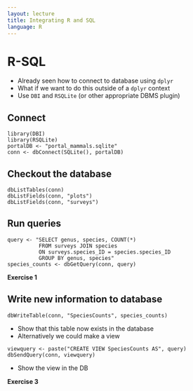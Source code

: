 ```yaml
---
layout: lecture
title: Integrating R and SQL
language: R
---
```


# R-SQL

* Already seen how to connect to database using `dplyr`
* What if we want to do this outside of a `dplyr` context
* Use `DBI` and `RSQLite` (or other appropriate DBMS plugin)

## Connect

```
library(DBI)
library(RSQLite)
portalDB <- "portal_mammals.sqlite"
conn <- dbConnect(SQLite(), portalDB)
```

## Checkout the database

```
dbListTables(conn)
dbListFields(conn, "plots")
dbListFields(conn, "surveys")
```

## Run queries

```
query <- "SELECT genus, species, COUNT(*)
          FROM surveys JOIN species
		  ON surveys.species_ID = species.species_ID
		  GROUP BY genus, species"
species_counts <- dbGetQuery(conn, query)
```

**Exercise 1**


## Write new information to database

```
dbWriteTable(conn, "SpeciesCounts", species_counts)
```

* Show that this table now exists in the database
* Alternatively we could make a view

```
viewquery <- paste("CREATE VIEW SpeciesCounts AS", query)
dbSendQuery(conn, viewquery)
```

* Show the view in the DB


**Exercise 3**
